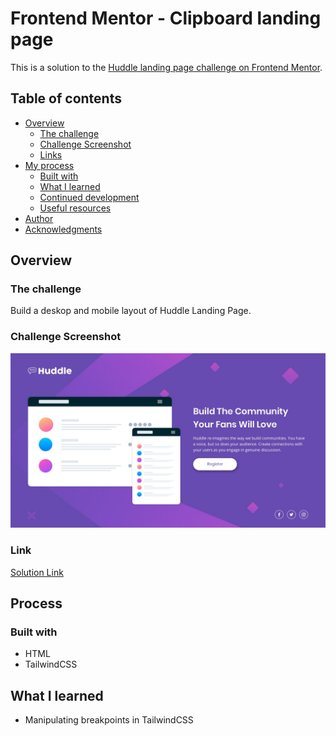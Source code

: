 # Frontend Mentor - Clipboard landing page

This is a solution to the [Huddle landing page challenge on Frontend Mentor](https://www.frontendmentor.io/challenges/huddle-landing-page-with-a-single-introductory-section-B_2Wvxgi0).

## Table of contents

- [Overview](#overview)
  - [The challenge](#the-challenge)
  - [Challenge Screenshot](#screenshot)
  - [Links](#links)
- [My process](#process)
  - [Built with](#built-with)
  - [What I learned](#what-i-learned)
  - [Continued development](#continued-development)
  - [Useful resources](#useful-resources)
- [Author](#author)
- [Acknowledgments](#acknowledgments)

## Overview

### The challenge

Build a deskop and mobile layout of Huddle Landing Page.

### Challenge Screenshot

![Design preview for the Clipboard landing page coding challenge](./desktop-design.jpg)

### Link

[Solution Link](https://huddle-landing-page-frontend-mentor-challenge.netlify.app/)

## Process

### Built with

- HTML
- TailwindCSS

## What I learned

- Manipulating breakpoints in TailwindCSS
